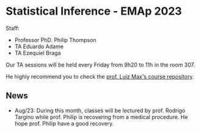 # Statistical Inference - EMAp 2023

Staff:

- Professor PhD. Philip Thompson
- TA Eduardo Adame
- TA Ezequiel Braga

Our TA sessions will be held every Friday from 9h20 to 11h in the room 307.

He highly recommend you to check the [prof. Luiz Max's course repository](https://github.com/maxbiostat/Statistical_Inference_BSc).

## News

- Aug/23: During this month, classes will be lectured by prof. Rodrigo Targino while prof. Philip is recovering from a medical procedure. He hope prof. Philip have a good recovery. 

